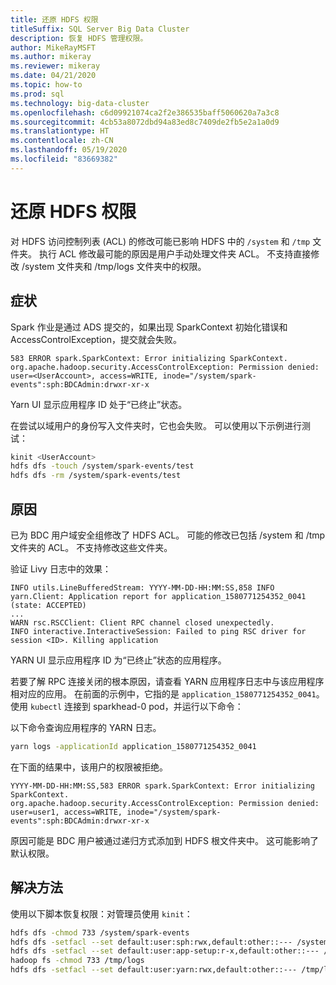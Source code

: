 ```yaml
---
title: 还原 HDFS 权限
titleSuffix: SQL Server Big Data Cluster
description: 恢复 HDFS 管理权限。
author: MikeRayMSFT
ms.author: mikeray
ms.reviewer: mikeray
ms.date: 04/21/2020
ms.topic: how-to
ms.prod: sql
ms.technology: big-data-cluster
ms.openlocfilehash: c6d09921074ca2f2e386535baff5060620a7a3c8
ms.sourcegitcommit: 4cb53a8072dbd94a83ed8c7409de2fb5e2a1a0d9
ms.translationtype: HT
ms.contentlocale: zh-CN
ms.lasthandoff: 05/19/2020
ms.locfileid: "83669382"
---
```

# <a name="restore-hdfs-permissions"></a>还原 HDFS 权限

对 HDFS 访问控制列表 (ACL) 的修改可能已影响 HDFS 中的 `/system` 和 `/tmp` 文件夹。 执行 ACL 修改最可能的原因是用户手动处理文件夹 ACL。 不支持直接修改 /system 文件夹和 /tmp/logs 文件夹中的权限。

## <a name="symptom"></a>症状

Spark 作业是通过 ADS 提交的，如果出现 SparkContext 初始化错误和 AccessControlException，提交就会失败。

```
583 ERROR spark.SparkContext: Error initializing SparkContext.
org.apache.hadoop.security.AccessControlException: Permission denied: user=<UserAccount>, access=WRITE, inode="/system/spark-events":sph:BDCAdmin:drwxr-xr-x
```

Yarn UI 显示应用程序 ID 处于“已终止”状态。

在尝试以域用户的身份写入文件夹时，它也会失败。 可以使用以下示例进行测试：

```bash
kinit <UserAccount>
hdfs dfs -touch /system/spark-events/test
hdfs dfs -rm /system/spark-events/test
```

## <a name="cause"></a>原因

已为 BDC 用户域安全组修改了 HDFS ACL。 可能的修改已包括 /system 和 /tmp 文件夹的 ACL。 不支持修改这些文件夹。

验证 Livy 日志中的效果：

```
INFO utils.LineBufferedStream: YYYY-MM-DD-HH:MM:SS,858 INFO yarn.Client: Application report for application_1580771254352_0041 (state: ACCEPTED)
...
WARN rsc.RSCClient: Client RPC channel closed unexpectedly.
INFO interactive.InteractiveSession: Failed to ping RSC driver for session <ID>. Killing application
```

YARN UI 显示应用程序 ID 为“已终止”状态的应用程序。

若要了解 RPC 连接关闭的根本原因，请查看 YARN 应用程序日志中与该应用程序相对应的应用。 在前面的示例中，它指的是 `application_1580771254352_0041`。 使用 `kubectl` 连接到 sparkhead-0 pod，并运行以下命令：

以下命令查询应用程序的 YARN 日志。

```bash
yarn logs -applicationId application_1580771254352_0041
```

在下面的结果中，该用户的权限被拒绝。 

```
YYYY-MM-DD-HH:MM:SS,583 ERROR spark.SparkContext: Error initializing SparkContext.
org.apache.hadoop.security.AccessControlException: Permission denied: user=user1, access=WRITE, inode="/system/spark-events":sph:BDCAdmin:drwxr-xr-x
```

原因可能是 BDC 用户被通过递归方式添加到 HDFS 根文件夹中。 这可能影响了默认权限。

## <a name="resolution"></a>解决方法

使用以下脚本恢复权限：对管理员使用 `kinit`：

```bash
hdfs dfs -chmod 733 /system/spark-events
hdfs dfs -setfacl --set default:user:sph:rwx,default:other::--- /system/spark-events
hdfs dfs -setfacl --set default:user:app-setup:r-x,default:other::--- /system/appdeploy
hadoop fs -chmod 733 /tmp/logs
hdfs dfs -setfacl --set default:user:yarn:rwx,default:other::--- /tmp/logs
```
